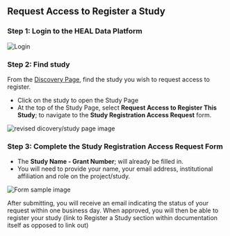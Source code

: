 ## Request Access to Register a Study

### Step 1: Login to the HEAL Data Platform

<!-- I believe this is the login image currently in the /img dir  -->
![Login](img/healdataorg_login.png)

### Step 2: Find study

From the [Discovery Page](https://healdata.org/discovery), find the study you wish to request access to register.

- Click on the study to open the Study Page
- At the top of the Study Page, select **Request Access to Register This Study**; to navigate to the **Study Registration Access Request** form.

<!-- Insert revised discovery/study page image and update  -->
![revised dicovery/study page image](img/image.png)

### Step 3: Complete the **Study Registration Access Request**  Form
- The **Study Name - Grant Number**; will already be filled in.
- You will need to provide your name, your email address, institutional affiliation and role on the project/study.

<!-- Insert form image and update  -->
![Form sample image](img/image.png)

After submitting, you will receive an email indicating the status of your request within one business day. When approved, you will then be able to register your study (link to Register a Study section within documentation itself as opposed to link out)